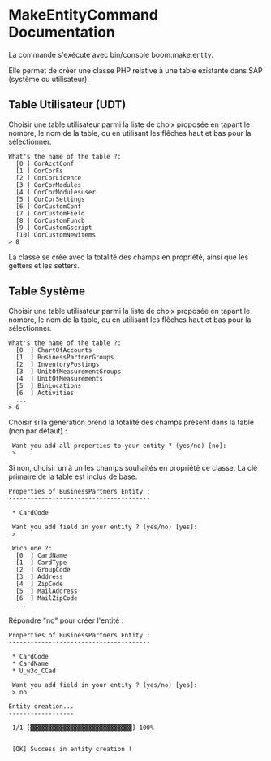 # MakeEntityCommand Documentation

La commande s'exécute avec bin/console boom:make:entity.

Elle permet de créer une classe PHP relative à une table existante dans SAP (système ou utilisateur).

## Table Utilisateur (UDT)

Choisir une table utilisateur parmi la liste de choix proposée en tapant le nombre, le nom de la table, ou en utilisant les flêches haut et bas pour la sélectionner.

```
What's the name of the table ?:
  [0 ] CorAcctConf
  [1 ] CorCorFs
  [2 ] CorCorLicence
  [3 ] CorCorModules
  [4 ] CorCorModulesuser
  [5 ] CorCorSettings
  [6 ] CorCustomConf
  [7 ] CorCustomField
  [8 ] CorCustomFuncb
  [9 ] CorCustomGscript
  [10] CorCustomNewitems
> 8
```

La classe se crée avec la totalité des champs en propriété, ainsi que les getters et les setters.

## Table Système

Choisir une table utilisateur parmi la liste de choix proposée en tapant le nombre, le nom de la table, ou en utilisant les flêches haut et bas pour la sélectionner.

```
What's the name of the table ?:
  [0  ] ChartOfAccounts
  [1  ] BusinessPartnerGroups
  [2  ] InventoryPostings
  [3  ] UnitOfMeasurementGroups
  [4  ] UnitOfMeasurements
  [5  ] BinLocations
  [6  ] Activities
  ...
> 6
```

Choisir si la génération prend la totalité des champs présent dans la table (non par défaut) :

```
 Want you add all properties to your entity ? (yes/no) [no]:
 > 
```

Si non, choisir un à un les champs souhaités en propriété ce classe. La clé primaire de la table est inclus de base.

```
Properties of BusinessPartners Entity :
---------------------------------------

 * CardCode

 Want you add field in your entity ? (yes/no) [yes]:
 > 

 Wich one ?:
  [0  ] CardName
  [1  ] CardType
  [2  ] GroupCode
  [3  ] Address
  [4  ] ZipCode
  [5  ] MailAddress
  [6  ] MailZipCode
  ...
```

Répondre "no" pour créer l'entité :

```
Properties of BusinessPartners Entity :
---------------------------------------

 * CardCode
 * CardName
 * U_w3c_CCad

 Want you add field in your entity ? (yes/no) [yes]:
 > no

Entity creation...
------------------

 1/1 [▓▓▓▓▓▓▓▓▓▓▓▓▓▓▓▓▓▓▓▓▓▓▓▓▓▓▓▓] 100%

                                                                                                                        
 [OK] Success in entity creation !    
 ```
                                                                                                                        

